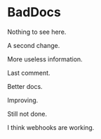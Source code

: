 # BadDocs

Nothing to see here.

A second change.

More useless information.

Last comment.

Better docs.

Improving.

Still not done.

I think webhooks are working.

